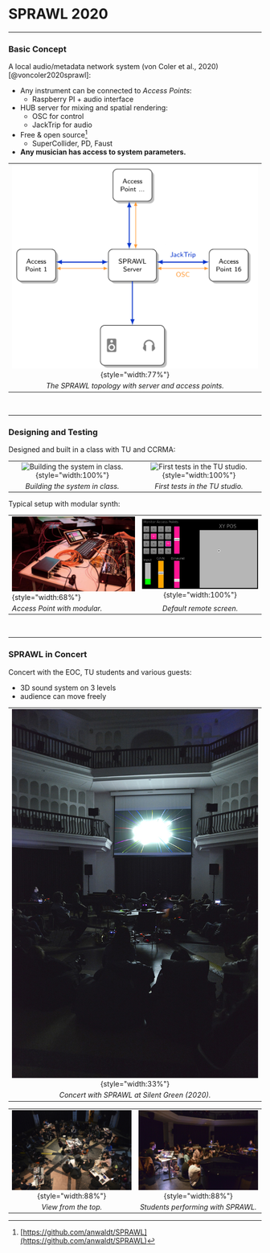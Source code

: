 # SPRAWL 2020

-----

### Basic Concept

A local audio/metadata network system (von Coler et al., 2020)[@voncoler2020sprawl]:



- Any instrument can be connected to *Access Points*:
    - Raspberry PI + audio interface
- HUB server for mixing and spatial rendering:
    - OSC for control
    - JackTrip for audio
- Free & open source[^sprawl]
    - SuperCollider, PD, Faust
- **Any musician has access to system parameters.**

[^sprawl]: [https://github.com/anwaldt/SPRAWL](https://github.com/anwaldt/SPRAWL)



| |
| :-: |
|![The SPRAWL topology with server and access points.](graphics/sprawl/sprawl_flow.png){style="width:77%"} |  
|*The SPRAWL topology with server and access points.*|


<br>

----

### Designing and Testing

Designed and built in a class with TU and CCRMA:

| | |
| :-: | :-: |
|![Building the system in class.](graphics/sprawl/sprawl_chris_1.JPG){style="width:100%"} | ![First tests in the TU studio.](graphics/sprawl/sprawl_chris_2.JPG){style="width:100%"}|
| *Building the system in class.* | *First tests in the TU studio.*|


Typical setup with modular synth:


| | |
| :- | :-: |
|![Access Point with modular synth. ](graphics/sprawl/sprawl_2.jpg){style="width:68%"} | ![Default remote screen.](graphics/sprawl/remote_screen.png){style="width:100%"}|
| *Access Point with modular.* | *Default remote screen.*|

<br />

-----

### SPRAWL in Concert

Concert with the EOC, TU students and various guests:

- 3D sound system on 3 levels
- audience can move freely

| |
| :-: |
|![Concert with SPRAWL at Silent Green (2020).](graphics/sprawl/silent_green_1.jpg){style="width:33%"} |  
|*Concert with SPRAWL at Silent Green (2020).*|


| | |
| :-: | :-: |
|![View from the top.](graphics/sprawl/dieReihe_ChrisChafe_20200205-3.jpg){style="width:88%"} | ![Students performing with SPRAWL.](graphics/sprawl/dieReihe_ChrisChafe_20200205-11.jpg){style="width:88%"}|
| *View from the top.* | *Students performing with SPRAWL.*|
